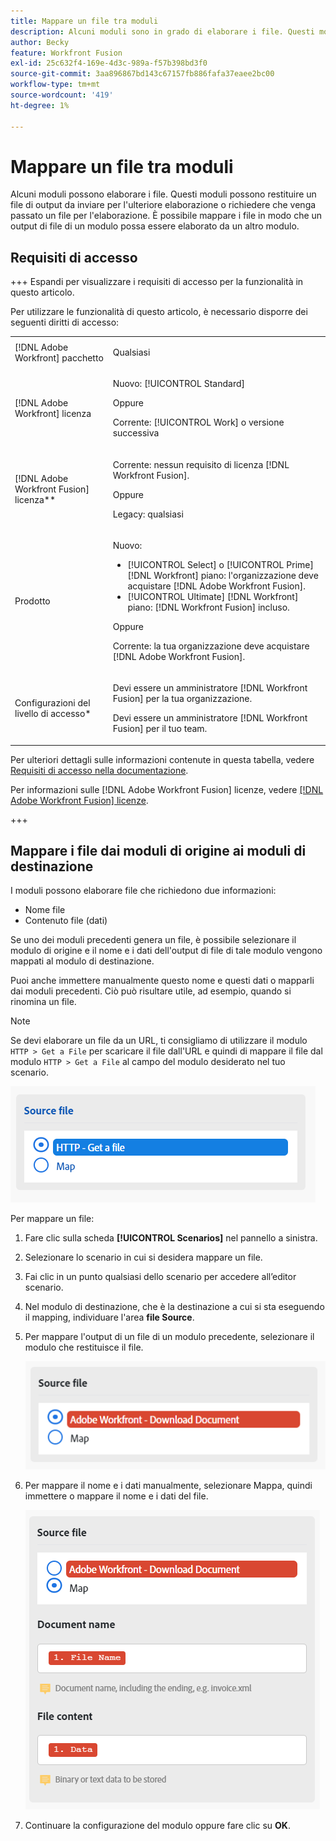 ```yaml
---
title: Mappare un file tra moduli
description: Alcuni moduli sono in grado di elaborare i file. Questi moduli possono restituire un file di output da inviare per l'ulteriore elaborazione o richiedere che venga trasmesso un file per l'elaborazione. Prima che questi moduli possano lavorare insieme per elaborare i file, devono essere mappati l’uno sull’altro.
author: Becky
feature: Workfront Fusion
exl-id: 25c632f4-169e-4d3c-989a-f57b398bd3f0
source-git-commit: 3aa896867bd143c67157fb886fafa37eaee2bc00
workflow-type: tm+mt
source-wordcount: '419'
ht-degree: 1%

---
```


# Mappare un file tra moduli

Alcuni moduli possono elaborare i file. Questi moduli possono restituire un file di output da inviare per l&#39;ulteriore elaborazione o richiedere che venga passato un file per l&#39;elaborazione. È possibile mappare i file in modo che un output di file di un modulo possa essere elaborato da un altro modulo.

## Requisiti di accesso

+++ Espandi per visualizzare i requisiti di accesso per la funzionalità in questo articolo.

Per utilizzare le funzionalità di questo articolo, è necessario disporre dei seguenti diritti di accesso:

<table style="table-layout:auto">
 <col> 
 <col> 
 <tbody> 
  <tr> 
   <td role="rowheader">[!DNL Adobe Workfront] pacchetto</td> 
   <td> <p>Qualsiasi</p> </td> 
  </tr> 
  <tr data-mc-conditions=""> 
   <td role="rowheader">[!DNL Adobe Workfront] licenza</td> 
   <td> <p>Nuovo: [!UICONTROL Standard]</p><p>Oppure</p><p>Corrente: [!UICONTROL Work] o versione successiva</p> </td> 
  </tr> 
  <tr> 
   <td role="rowheader">[!DNL Adobe Workfront Fusion] licenza**</td> 
   <td>
   <p>Corrente: nessun requisito di licenza [!DNL Workfront Fusion].</p>
   <p>Oppure</p>
   <p>Legacy: qualsiasi </p>
   </td> 
  </tr> 
  <tr> 
   <td role="rowheader">Prodotto</td> 
   <td>
   <p>Nuovo:</p> <ul><li>[!UICONTROL Select] o [!UICONTROL Prime] [!DNL Workfront] piano: l'organizzazione deve acquistare [!DNL Adobe Workfront Fusion].</li><li>[!UICONTROL Ultimate] [!DNL Workfront] piano: [!DNL Workfront Fusion] incluso.</li></ul>
   <p>Oppure</p>
   <p>Corrente: la tua organizzazione deve acquistare [!DNL Adobe Workfront Fusion].</p>
   </td> 
  </tr>
  <tr data-mc-conditions=""> 
   <td role="rowheader">Configurazioni del livello di accesso*</td> 
   <td> 
     <p>Devi essere un amministratore [!DNL Workfront Fusion] per la tua organizzazione.</p>
     <p>Devi essere un amministratore [!DNL Workfront Fusion] per il tuo team.</p>
   </td> 
  </tr> 
   </td> 
  </tr> 
 </tbody> 
</table>

Per ulteriori dettagli sulle informazioni contenute in questa tabella, vedere [Requisiti di accesso nella documentazione](/help/workfront-fusion/references/licenses-and-roles/access-level-requirements-in-documentation.md).

Per informazioni sulle [!DNL Adobe Workfront Fusion] licenze, vedere [[!DNL Adobe Workfront Fusion] licenze](/help/workfront-fusion/set-up-and-manage-workfront-fusion/licensing-operations-overview/license-automation-vs-integration.md).

+++

## Mappare i file dai moduli di origine ai moduli di destinazione

I moduli possono elaborare file che richiedono due informazioni:

* Nome file
* Contenuto file (dati)

Se uno dei moduli precedenti genera un file, è possibile selezionare il modulo di origine e il nome e i dati dell&#39;output di file di tale modulo vengono mappati al modulo di destinazione.

Puoi anche immettere manualmente questo nome e questi dati o mapparli dai moduli precedenti. Ciò può risultare utile, ad esempio, quando si rinomina un file.

>[!NOTE]
>
>Se devi elaborare un file da un URL, ti consigliamo di utilizzare il modulo `HTTP > Get a File` per scaricare il file dall&#39;URL e quindi di mappare il file dal modulo `HTTP > Get a File` al campo del modulo desiderato nel tuo scenario.
>
>![File mappa](assets/map-source-file.png)

Per mappare un file:

1. Fare clic sulla scheda **[!UICONTROL Scenarios]** nel pannello a sinistra.
1. Selezionare lo scenario in cui si desidera mappare un file.
1. Fai clic in un punto qualsiasi dello scenario per accedere all’editor scenario.
1. Nel modulo di destinazione, che è la destinazione a cui si sta eseguendo il mapping, individuare l&#39;area **file Source**.
1. Per mappare l&#39;output di un file di un modulo precedente, selezionare il modulo che restituisce il file.

   ![Documento di download Workfront](assets/wf-download-document.png)

1. Per mappare il nome e i dati manualmente, selezionare Mappa, quindi immettere o mappare il nome e i dati del file.

   ![Utilizza l&#39;opzione mappa](assets/use-the-map-option.png)

1. Continuare la configurazione del modulo oppure fare clic su **OK**.

